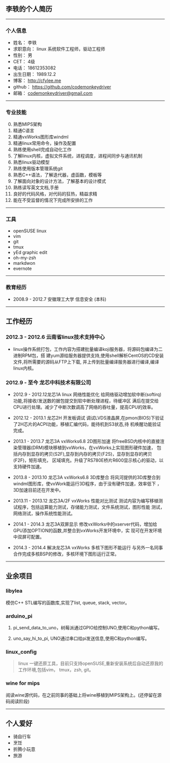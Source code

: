 ## 李轶的个人简历 ##

-------------------
### 个人信息 ###

* 姓名：        李轶
* 求职意向：    linux 系统软件工程师，驱动工程师
* 性别：        男
* CET：         4级
* 电话：        18612353082
* 出生日期：    1989.12.2
* 博客：        http://cfylee.me
* github：      https://github.com/codemonkeydriver
* 邮箱：        codemonkeydriver@gmail.com

-------------------
### 专业技能 ###

0.  熟悉MIPS架构
1.  精通C语言
2.  精通vxWorks图形库windml
3.  精通linux常用命令，操作及配置
4.  熟练使用shell完成自动化工作
5.  了解linux内核，虚拟文件系统，进程调度，进程间同步与通讯机制
6.  熟悉linux驱动模型
7.  熟练使用版本管理系统git
8.  熟悉C++语法，了解迭代器，虚函数，模板等
9.  了解面向对象的设计方法，了解基本的设计模式
10. 熟练读写英文文档,手册
11. 良好的代码风格，对代码的狂热，精益求精
12. 能在不受监督的情况下完成所安排的工作

-------------------
### 工具 ###

* openSUSE linux
* vim
* git
* tmux
* yEd graphic edit
* oh-my-zsh
* markdwon
* evernote

-------------------
### 教育经历 ###

* 2008.9 - 2012.7 安徽理工大学 信息安全 (本科)

-------------------
## 工作经历 ##

### 2012.3 - 2012.6 云南省linux技术支持中心 ###

* linux操作系统打包，工作内容为搭建批量编译koji服务器，将源码包编译为二进制RPM包，搭
  建yum源给服务器提供支持,使用shell解析CentOS的CD安装文件,将所需要的源码从FTP上下载,
  并上传到批量编译服务器进行编译,编译linux内核。

### 2012.9 - 至今 龙芯中科技术有限公司 ###

* 2012.9 - 2012.12龙芯1A linux 网络性能优化
  给网络驱动增加软中断(softirq)功能,将接收/发送数的据包提交到软中断处理进程，待缓冲区
  满后在提交给CPU进行处理。减少了中断次数调高了网络的吞吐量，提高CPU的效率。

* 2012.12 - 2013.1 龙芯2H 开发板调试
  调试LVDS液晶屏,在pmon(BIOS)下验证了2H芯片的ACPI功能，移植汇编代码，能待机到S3状态,待
  机唤醒功能验证完成。

* 2013.1 - 2013.7 龙芯3A vxWorks6.8 2D图形加速
  将freeBSD内核中的直接渲染管理器(DRM)模块移植到vxWorks，在vxWorks上实现图形硬件加速，
  包括内存到显存的拷贝(S2F),显存到内存的拷贝(F2S)，显存到显存的拷贝(F2F)，矩形填充，
  区域填充。升级了RS780E桥片R600显示核心的驱动，以支持硬件加速。

* 2013.8 - 2013.10 龙芯3A vxWorks6.8 3D库整合
  将风河提供的3D库整合到windml图形库，使vxWork能运行3D程序，由于没有硬件加速，效率低下
  ，3D加速目前还在开发中。

* 2013.11 - 2013.12 龙芯3A/2F vxWorks 性能对比测试
  测试内容为编写移植测试程序，包括运算能力测试，存储能力测试，文件系统测试，图形性能
  测试，网络测试，操作系统性能测试。

* 2014.1 - 2014.3 龙芯3A双屏显示
  修改vxWorks中的xserver代码，增加给GPU添加OPTION的函数,并整合到vxWorks开发环境中，实
  现可在开发环境中双屏可配置。

* 2014.3 - 2014.4 解决龙芯3A vxWorks 多核下图形不能运行
  与另外一名同事合作完成多核BSP的修改，多核环境下图形运行正常。

-------------------
## 业余项目 ##

### libylea ###

模仿C++ STL编写的函数库,实现了list, queue, stack, vector。

### arduino_pi ###

1. pi_send_data_to_uno，树莓派通过GPIO给控制UNO,使用C和python编写。

2. uno_say_hi_to_pi, UNO通过串口给pi发送信息,使用C和python编写。

### linux_config ###

>linux 一键还原工具，目前只支持openSUSE,重新安装系统后自动还原我的工作环境,包括vim，
>tmux，zsh, git。

### wine for mips ###

阅读wine源代码，在之前同事的基础上将wine移植到MIPS架构上。(还停留在源码阅读阶段)

-------------------
## 个人爱好 ##

* 骑自行车
* 烹饪
* 折腾小玩意
* 旅游
